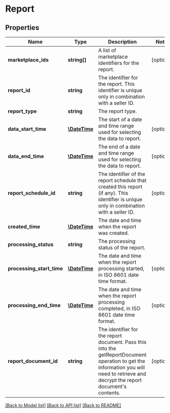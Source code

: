 # Report

## Properties
Name | Type | Description | Notes
------------ | ------------- | ------------- | -------------
**marketplace_ids** | **string[]** | A list of marketplace identifiers for the report. | [optional] 
**report_id** | **string** | The identifier for the report. This identifier is unique only in combination with a seller ID. | 
**report_type** | **string** | The report type. | 
**data_start_time** | [**\DateTime**](\DateTime.md) | The start of a date and time range used for selecting the data to report. | [optional] 
**data_end_time** | [**\DateTime**](\DateTime.md) | The end of a date and time range used for selecting the data to report. | [optional] 
**report_schedule_id** | **string** | The identifier of the report schedule that created this report (if any). This identifier is unique only in combination with a seller ID. | [optional] 
**created_time** | [**\DateTime**](\DateTime.md) | The date and time when the report was created. | 
**processing_status** | **string** | The processing status of the report. | 
**processing_start_time** | [**\DateTime**](\DateTime.md) | The date and time when the report processing started, in ISO 8601 date time format. | [optional] 
**processing_end_time** | [**\DateTime**](\DateTime.md) | The date and time when the report processing completed, in ISO 8601 date time format. | [optional] 
**report_document_id** | **string** | The identifier for the report document. Pass this into the getReportDocument operation to get the information you will need to retrieve and decrypt the report document&#x27;s contents. | [optional] 

[[Back to Model list]](../../README.md#documentation-for-models) [[Back to API list]](../../README.md#documentation-for-api-endpoints) [[Back to README]](../../README.md)

